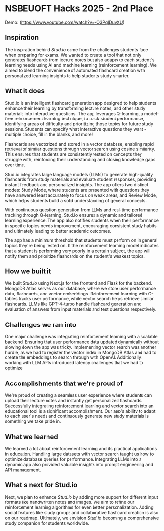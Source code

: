 # NSBEUOFT Hacks 2025 - 2nd Place

Demo: (https://www.youtube.com/watch?v=-O3PqlDuvXU)

## Inspiration
The inspiration behind *Stud.io* came from the challenges students face when preparing for exams. We wanted to create a tool that not only generates flashcards from lecture notes but also adapts to each student's learning needs using AI and machine learning (reinforcement learning). We aimed to blend the convenience of automated flashcard creation with personalized learning insights to help students study smarter.

## What it does
Stud.io is an intelligent flashcard generation app designed to help students enhance their learning by transforming lecture notes, and other study materials into interactive questions. The app leverages Q-learning, a model-free reinforcement learning technique, to track student performance, identifying areas of difficulty and prioritizing those topics for future study sessions. Students can specify what interactive questions they want - multiple choice, fill in the blanks, and more!

Flashcards are vectorized and stored in a vector database, enabling rapid retrieval of similar questions through vector search using cosine similarity. This ensures that students are consistently tested on concepts they struggle with, reinforcing their understanding and closing knowledge gaps over time.

Stud.io integrates large language models (LLMs) to generate high-quality flashcards from study materials and evaluate student responses, providing instant feedback and personalized insights. The app offers two distinct modes: Study Mode, where students are presented with questions they have answered least accurately to focus on weak areas, and Review Mode, which helps students build a solid understanding of general concepts.

With continuous question generation from LLMs and real-time performance tracking through Q-learning, Stud.io ensures a dynamic and tailored learning experience. The app also notifies students when their performance in specific topics needs improvement, encouraging consistent study habits and ultimately leading to better academic outcomes.

The app has a minimum threshold that students must perform on in general topics they're being tested on. If the reinforcement learning model indicates that a student is performing very poorly in a certain subject, the app will notify them and prioritize flashcards on the student's weakest topics.

## How we built it
We built *Stud.io* using Next.js for the frontend and Flask for the backend. MongoDB Atlas serves as our database, where we store user performance data, flashcards, and vector embeddings. Reinforcement learning with Q-tables tracks user performance, while vector search helps retrieve similar flashcards. LLMs like GPT-4-turbo handle flashcard generation and evaluation of answers from input materials and test questions respectively.

## Challenges we ran into
One major challenge was integrating reinforcement learning with a scalable backend. Ensuring that user performance data updated dynamically without slowing down the app was tricky. Implementing vector search was another hurdle, as we had to register the vector index in MongoDB Atlas and had to create the embeddings to search through with OpenAI. Additionally, working with LLM APIs introduced latency challenges that we had to optimize.

## Accomplishments that we're proud of
We're proud of creating a seamless user experience where students can upload their lecture notes and instantly get personalized flashcards. Successfully integrating reinforcement learning and vector search into an educational tool is a significant accomplishment. Our app's ability to adapt to each user's needs and continuously generate new study materials is something we take pride in.

## What we learned
We learned a lot about reinforcement learning and its practical applications in education. Handling large datasets with vector search taught us how to optimize database queries for performance. Integrating LLMs into a dynamic app also provided valuable insights into prompt engineering and API management.

## What's next for Stud.io
Next, we plan to enhance *Stud.io* by adding more support for different input formats like handwritten notes and images. We aim to refine our reinforcement learning algorithms for even better personalization. Adding social features like study groups and collaborative flashcard creation is also on our roadmap. Ultimately, we envision *Stud.io* becoming a comprehensive study companion for students worldwide.

